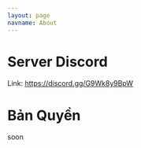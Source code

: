 ```yaml
---
layout: page
navname: About
---
```


# Server Discord

Link: https://discord.gg/G9Wk8y9BpW


# Bản Quyền

soon
